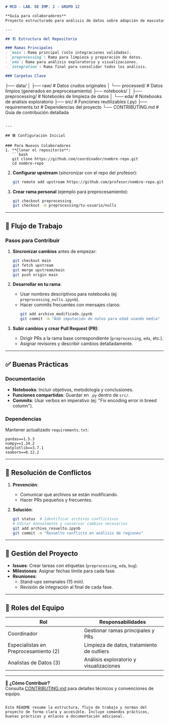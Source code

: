 ```markdown
# MCD - LAB. DE IMP. 2 - GRUPO 12 

**Guía para colaboradores**  
Proyecto estructurado para análisis de datos sobre adopción de mascotas, incluyendo preprocesamiento, EDA e integración de resultados.

---

## 🏗️ Estructura del Repositorio

### Ramas Principales
- `main`: Rama principal (solo integraciones validadas).
- `preprocessing`: Rama para limpieza y preparación de datos.
- `eda`: Rama para análisis exploratorio y visualizaciones.
- `integration`: Rama final para consolidar todos los análisis.

### Carpetas Clave
```
├── data/
│   ├── raw/          # Datos crudos originales
│   └── processed/    # Datos limpios (generados en preprocesamiento)
├── notebooks/
│   ├── preprocessing/  # Notebooks de limpieza de datos
│   └── eda/            # Notebooks de análisis exploratorio
├── src/              # Funciones reutilizables (.py)
├── requirements.txt  # Dependencias del proyecto
└── CONTRIBUTING.md   # Guía de contribución detallada
```

---

## 🛠️ Configuración Inicial

### Para Nuevos Colaboradores
1. **Clonar el repositorio**:
   ```bash
   git clone https://github.com/coordinador/nombre-repo.git
   cd nombre-repo
   ```

2. **Configurar upstream** (sincronizar con el repo del profesor):
   ```bash
   git remote add upstream https://github.com/profesor/nombre-repo.git
   ```

3. **Crear rama personal** (ejemplo para preprocesamiento):
   ```bash
   git checkout preprocessing
   git checkout -b preprocessing/tu-usuario/nulls
   ```

---

## 🔄 Flujo de Trabajo

### Pasos para Contribuir
1. **Sincronizar cambios** antes de empezar:
   ```bash
   git checkout main
   git fetch upstream
   git merge upstream/main
   git push origin main
   ```

2. **Desarrollar en tu rama**:
   - Usar nombres descriptivos para notebooks (ej: `preprocessing_nulls.ipynb`).
   - Hacer commits frecuentes con mensajes claros:
     ```bash
     git add archivo_modificado.ipynb
     git commit -m "Add imputación de nulos para edad usando media"
     ```

3. **Subir cambios y crear Pull Request (PR)**:
   - Dirigir PRs a la rama base correspondiente (`preprocessing`, `eda`, etc.).
   - Asignar revisores y describir cambios detalladamente.

---

## ✅ Buenas Prácticas

### Documentación
- **Notebooks**: Incluir objetivos, metodología y conclusiones.
- **Funciones compartidas**: Guardar en `.py` dentro de `src/`.
- **Commits**: Usar verbos en imperativo (ej: "Fix encoding error in breed column").

### Dependencias
Mantener actualizado `requirements.txt`:
```
pandas==1.5.3
numpy==1.24.2
matplotlib==3.7.1
seaborn==0.12.2
```

---

## 🚨 Resolución de Conflictos
1. **Prevención**:
   - Comunicar qué archivos se están modificando.
   - Hacer PRs pequeños y frecuentes.

2. **Solución**:
   ```bash
   git status  # Identificar archivos conflictivos
   # Editar manualmente y conservar cambios necesarios
   git add archivo_resuelto.ipynb
   git commit -m "Resuelto conflicto en análisis de regiones"
   ```

---

## 📌 Gestión del Proyecto
- **Issues**: Crear tareas con etiquetas (`preprocessing`, `eda`, `bug`).
- **Milestones**: Asignar fechas límite para cada fase.
- **Reuniones**: 
  - Stand-ups semanales (15 min).
  - Revisión de integración al final de cada fase.

---

## 👥 Roles del Equipo
| Rol | Responsabilidades |
|------|-------------------|
| Coordinador | Gestionar ramas principales y PRs |
| Especialistas en Preprocesamiento (2) | Limpieza de datos, tratamiento de outliers |
| Analistas de Datos (3) | Análisis exploratorio y visualizaciones |

---

📌 **¿Cómo Contribuir?**  
Consulta [CONTRIBUTING.md](CONTRIBUTING.md) para detalles técnicos y convenciones de equipo.
``` 

Este README resume la estructura, flujo de trabajo y normas del proyecto de forma clara y accesible. Incluye comandos prácticos, buenas prácticas y enlaces a documentación adicional.
